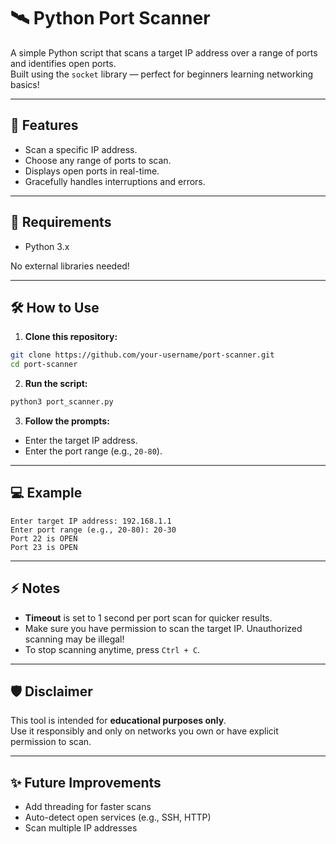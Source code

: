 # 🛰️ Python Port Scanner

A simple Python script that scans a target IP address over a range of ports and identifies open ports.  
Built using the `socket` library — perfect for beginners learning networking basics!

---

## 🚀 Features
- Scan a specific IP address.
- Choose any range of ports to scan.
- Displays open ports in real-time.
- Gracefully handles interruptions and errors.

---

## 📜 Requirements
- Python 3.x

No external libraries needed!

---

## 🛠️ How to Use

1. **Clone this repository:**

```bash
git clone https://github.com/your-username/port-scanner.git
cd port-scanner
```

2. **Run the script:**

```bash
python3 port_scanner.py
```

3. **Follow the prompts:**
- Enter the target IP address.
- Enter the port range (e.g., `20-80`).

---

## 💻 Example

```text
Enter target IP address: 192.168.1.1
Enter port range (e.g., 20-80): 20-30
Port 22 is OPEN
Port 23 is OPEN
```

---

## ⚡ Notes
- **Timeout** is set to 1 second per port scan for quicker results.
- Make sure you have permission to scan the target IP. Unauthorized scanning may be illegal!
- To stop scanning anytime, press `Ctrl + C`.

---

## 🛡️ Disclaimer
This tool is intended for **educational purposes only**.  
Use it responsibly and only on networks you own or have explicit permission to scan.

---

## ✨ Future Improvements
- Add threading for faster scans
- Auto-detect open services (e.g., SSH, HTTP)
- Scan multiple IP addresses
